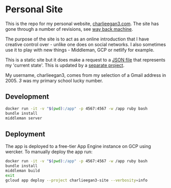 # Personal Site

This is the repo for my personal website, [charlieegan3.com](https://charlieegan3.com).
The site has gone through a number of revisions, see [way back
machine](https://web.archive.org/web/*/http://charlieegan3.com).

The purpose of the site is to act as an online introduction that I have
creative control over - unlike one does on social networks. I also
sometimes use it to play with new things - Middleman, GCP or netlify
for example.

This is a static site but it does make a request to a
[JSON file](https://s3.amazonaws.com/charlieegan3/status.json) that represents
my 'current state'. This is updated by a
[separate project](https://github.com/charlieegan3/json-charlieegan3).

My username, charlieegan3, comes from my selection of a Gmail address in 2005.
_3_ was my primary school lucky number.

## Development

```bash
docker run -it -v "$(pwd):/app" -p 4567:4567 -w /app ruby bash
bundle install
middleman server
```

## Deployment

The app is deployed to a free-tier App Engine instance on GCP using wercker. To
manually deploy the app run:

```bash
docker run -it -v "$(pwd):/app" -p 4567:4567 -w /app ruby bash
bundle install
middleman build
exit
gcloud app deploy --project charlieegan3-site --verbosity=info
```
